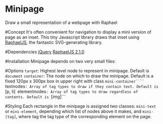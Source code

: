 Minipage
========

Draw a small representation of a webpage with Raphael

#Concept
It's often convenient for navigation to display a mini version of page as an inset. 
This tiny Javascript library draws that inset using [RaphaelJS](http://raphaeljs.com),
the fantastic SVG-generating library.

#Dependencies
[jQuery](http://jquery.com/)
[RaphaelJS 2.1.0](http://raphaeljs.com/)

#Installation
Minipage depends on two very small files:


#Options
```target```: Highest level node to represent in minipage. Default is ```document```
```container```: The node on which to draw the minipage. Default is a fixed 120px x 300px box in upper right with class ```mini-container````
```textnodes```: Array of tag types to draw if they contain text. Default is ```[p, li]```
```elementnodes```: Array of tag types to draw regardless of contents. Default is ```[img]```

#Styling
Each rectangle in the minipage is assigned two classes: ```mini-text``` or ```mini-element```, depending which list of nodes above it makes, and ```mini-[tag]```, where tag the tag type of the corresponding element on the page.